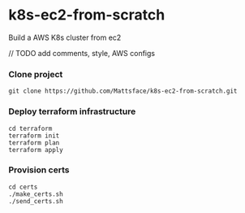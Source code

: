 # k8s-ec2-from-scratch
Build a AWS K8s cluster from ec2

// TODO add comments, style, AWS configs
### Clone project
```
git clone https://github.com/Mattsface/k8s-ec2-from-scratch.git
```

### Deploy terraform infrastructure
```
cd terraform
terraform init
terraform plan
terraform apply
```

### Provision certs
```
cd certs
./make_certs.sh
./send_certs.sh
```